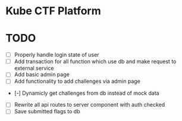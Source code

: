 # Kube CTF Platform

# TODO

- [ ] Properly handle login state of user
- [ ] Add transaction for all function which use db and make request to external service
- [ ] Add basic admin page
- [ ] Add functionality to add challenges via admin page
- [-] Dynamicly get challenges from db instead of mock data
- [ ] Rewrite all api routes to server component with auth checked
- [ ] Save submitted flags to db
